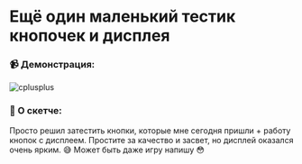 # Ещё один маленький тестик кнопочек и дисплея
<h3 align="left">📹 Демонстрация:</h3>
<img src="https://github.com/hud0shnik/arduino/blob/master/lcd/lcdMiniGame_26_09_21/lcd_minigame.gif" alt="cplusplus"/>
<h3 align="left">📄 О скетче:</h3>
Просто решил затестить кнопки, которые мне сегодня пришли + работу кнопок с дисплеем. Простите за качество и засвет, но дисплей оказался очень ярким. 😅
Может быть даже игру напишу 😳
